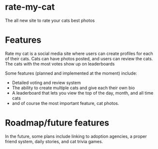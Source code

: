 # rate-my-cat
The all new site to rate your cats best photos

# Features

Rate my cat is a social media site where users can create profiles for each of their cats. Cats can have photos posted, and users can review the cats. The cats with the most votes show up on leaderboards

Some features (planned and implemented at the moment) include:
- Detailed voting and review system
- The ability to create multiple cats and give each their own bio
- A leaderboard that lets you view the top of the day, month, and all time cats
- and of course the most important feature, cat photos.

# Roadmap/future features

In the future, some plans include linking to adoption agencies, a proper friend system, daily stories, and cat trivia games.
